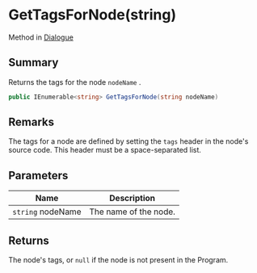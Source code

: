 # GetTagsForNode(string)

Method in [Dialogue](./)

## Summary

Returns the tags for the node `nodeName` .

```csharp
public IEnumerable<string> GetTagsForNode(string nodeName)
```

## Remarks

The tags for a node are defined by setting the `tags` header in the node's source code. This header must be a space-separated list.

## Parameters

| Name              | Description           |
| ----------------- | --------------------- |
| `string` nodeName | The name of the node. |

## Returns

The node's tags, or `null` if the node is not present in the Program.
